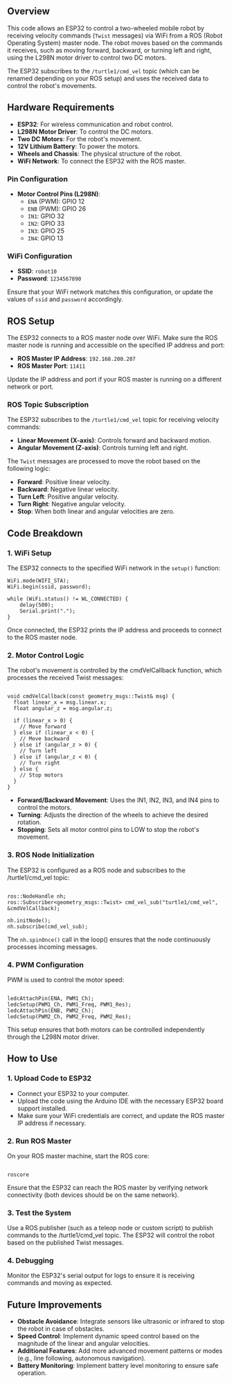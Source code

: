 ## Overview
This code allows an ESP32 to control a two-wheeled mobile robot by receiving velocity commands (`Twist` messages) via WiFi from 
a ROS (Robot Operating System) master node. 
The robot moves based on the commands it receives, such as moving forward, backward, or turning left and right, 
using the L298N motor driver to control two DC motors.

The ESP32 subscribes to the `/turtle1/cmd_vel` topic (which can be renamed depending on your ROS setup) and uses the received data
to control the robot's movements.

## Hardware Requirements
- **ESP32**: For wireless communication and robot control.
- **L298N Motor Driver**: To control the DC motors.
- **Two DC Motors**: For the robot's movement.
- **12V Lithium Battery**: To power the motors.
- **Wheels and Chassis**: The physical structure of the robot.
- **WiFi Network**: To connect the ESP32 with the ROS master.

### Pin Configuration
- **Motor Control Pins (L298N)**:
  - `ENA` (PWM): GPIO 12
  - `ENB` (PWM): GPIO 26
  - `IN1`: GPIO 32
  - `IN2`: GPIO 33
  - `IN3`: GPIO 25
  - `IN4`: GPIO 13

### WiFi Configuration
- **SSID**: `robot10`
- **Password**: `1234567890`

Ensure that your WiFi network matches this configuration, or update the values of `ssid` and `password` accordingly.

## ROS Setup
The ESP32 connects to a ROS master node over WiFi. Make sure the ROS master node is running and accessible on the specified IP address and port:
- **ROS Master IP Address**: `192.168.200.207`
- **ROS Master Port**: `11411`

Update the IP address and port if your ROS master is running on a different network or port.

### ROS Topic Subscription
The ESP32 subscribes to the `/turtle1/cmd_vel` topic for receiving velocity commands:
- **Linear Movement (X-axis)**: Controls forward and backward motion.
- **Angular Movement (Z-axis)**: Controls turning left and right.

The `Twist` messages are processed to move the robot based on the following logic:
- **Forward**: Positive linear velocity.
- **Backward**: Negative linear velocity.
- **Turn Left**: Positive angular velocity.
- **Turn Right**: Negative angular velocity.
- **Stop**: When both linear and angular velocities are zero.

## Code Breakdown

### 1. **WiFi Setup**
The ESP32 connects to the specified WiFi network in the `setup()` function:
```
WiFi.mode(WIFI_STA);
WiFi.begin(ssid, password);

while (WiFi.status() != WL_CONNECTED) {
    delay(500);
    Serial.print(".");
}

```

Once connected, the ESP32 prints the IP address and proceeds to connect to the ROS master node.
### 2. **Motor Control Logic**

The robot's movement is controlled by the cmdVelCallback function, which processes the received Twist messages:

```

void cmdVelCallback(const geometry_msgs::Twist& msg) {
  float linear_x = msg.linear.x;
  float angular_z = msg.angular.z;

  if (linear_x > 0) {
    // Move forward
  } else if (linear_x < 0) {
    // Move backward
  } else if (angular_z > 0) {
    // Turn left
  } else if (angular_z < 0) {
    // Turn right
  } else {
    // Stop motors
  }
}

```
- **Forward/Backward Movement**: Uses the IN1, IN2, IN3, and IN4 pins to control the motors.
- **Turning**: Adjusts the direction of the wheels to achieve the desired rotation.
- **Stopping**: Sets all motor control pins to LOW to stop the robot's movement.

### 3. **ROS Node Initialization**

The ESP32 is configured as a ROS node and subscribes to the /turtle1/cmd_vel topic:

```

ros::NodeHandle nh;
ros::Subscriber<geometry_msgs::Twist> cmd_vel_sub("turtle1/cmd_vel", &cmdVelCallback);

nh.initNode();
nh.subscribe(cmd_vel_sub);

```

The `nh.spinOnce()` call in the loop() ensures that the node continuously processes incoming messages.

### 4. **PWM Configuration**

PWM is used to control the motor speed:

```

ledcAttachPin(ENA, PWM1_Ch);
ledcSetup(PWM1_Ch, PWM1_Freq, PWM1_Res);
ledcAttachPin(ENB, PWM2_Ch);
ledcSetup(PWM2_Ch, PWM2_Freq, PWM2_Res);

```

This setup ensures that both motors can be controlled independently through the L298N motor driver.

## How to Use
### 1. **Upload Code to ESP32**

- Connect your ESP32 to your computer.
- Upload the code using the Arduino IDE with the necessary ESP32 board support installed.
- Make sure your WiFi credentials are correct, and update the ROS master IP address if necessary.

### 2. **Run ROS Master**

On your ROS master machine, start the ROS core:

```

roscore
```

Ensure that the ESP32 can reach the ROS master by verifying network connectivity (both devices should be on the same network).

### 3. **Test the System**

Use a ROS publisher (such as a teleop node or custom script) to publish commands to the /turtle1/cmd_vel topic.
The ESP32 will control the robot based on the published Twist messages.

### 4. **Debugging**

Monitor the ESP32's serial output for logs to ensure it is receiving commands and moving as expected.

## Future Improvements

- **Obstacle Avoidance**: Integrate sensors like ultrasonic or infrared to stop the robot in case of obstacles.
- **Speed Control**: Implement dynamic speed control based on the magnitude of the linear and angular velocities.
- **Additional Features**: Add more advanced movement patterns or modes (e.g., line following, autonomous navigation).
- **Battery Monitoring**: Implement battery level monitoring to ensure safe operation.
